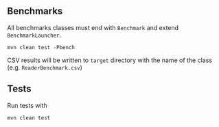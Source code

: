 ## Benchmarks

All benchmarks classes must end with `Benchmark` and extend `BenchmarkLauncher`. 

    mvn clean test -Pbench
    
CSV results will be written to `target` directory with the name of the class (e.g. `ReaderBenchmark.csv`)

## Tests

Run tests with

    mvn clean test
